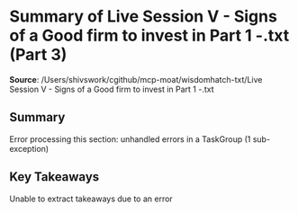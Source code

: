# Summary of Live Session V - Signs of a Good firm to invest in Part 1 -.txt (Part 3)

**Source**: /Users/shivswork/cgithub/mcp-moat/wisdomhatch-txt/Live Session V - Signs of a Good firm to invest in Part 1 -.txt

## Summary
Error processing this section: unhandled errors in a TaskGroup (1 sub-exception)

## Key Takeaways
Unable to extract takeaways due to an error
